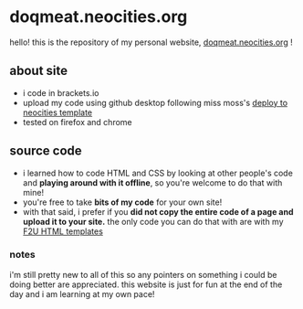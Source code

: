# doqmeat.neocities.org
hello! this is the repository of my personal website, [doqmeat.neocities.org](https://doqmeat.neocities.org/) !

## about site
- i code in brackets.io
- upload my code using github desktop following miss moss's [deploy to neocities template](https://github.com/burned-salmon/deploy-to-neocities-template)
- tested on firefox and chrome

## source code
- i learned how to code HTML and CSS by looking at other people's code and <b>playing around with it offline</b>, so you're welcome to do that with mine!
- you're free to take <b>bits of my code</b> for your own site!
- with that said, i prefer if you <b>did not copy the entire code of a page and upload it to your site.</b> the only code you can do that with are with my [F2U HTML templates](https://github.com/doqmeat/F2U-templates)

### notes

i'm still pretty new to all of this so any pointers on something i could be doing better are appreciated. this website is just for fun at the end of the day and i am learning at my own pace! 
  
